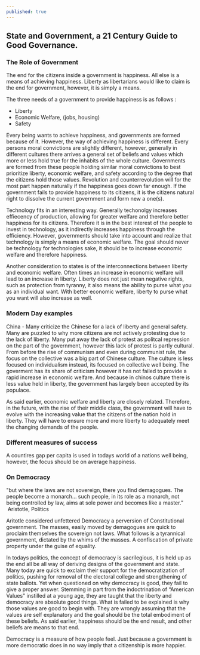 ```yaml
---
published: true
---
```



## State and Government, a 21 Century Guide to Good Governance. 


### The Role of Government

The end for the citizens inside a government is happiness. All else is a means of achieving happiness. Liberty as libertarians would like to claim is the end for government, however, it is simply a means. 

The three needs of a government to provide happiness is as follows :

- Liberty
- Economic Welfare, (jobs, housing)
- Safety

Every being wants to achieve happiness, and governments are formed because of it. However, the way of achieving happiness is different. Every persons moral convictions are slightly different, however, generally in different cultures there arrives a general set of beliefs and values which more or less hold true for the inhabits of the whole culture. Governments are formed from these people holding similar moral convictions to best prioritize liberty, economic welfare, and safety according to the degree that the citizens hold those values. Revolution and counterrevolution will for the most part happen naturally if the happiness goes down far enough. If the government fails to provide happiness to its citizens, it is the citizens natural right to dissolve the current government and form new a one(s). 

Technology fits in an interesting way. Generally techonolgy increases effiecency of production, allowing for greater welfare and therefore better happiness for its citizens. Therefore it is in the best interest of the people to invest in technology, as it indirectly increases happiness through the efficiency. However, governments should take into account and realize that technology is simply a means of economic welfare. The goal should never be technology for technologies sake, it should be to increase economic welfare and therefore happiness. 

Another consideration to states is of the interconnections between liberty and economic welfare. Often times an increase in economic welfare will lead to an increase in liberty. Liberty does not just mean negative rights, such as protection from tyranny, it also means the ability to purse what you as an individual want. With better economic welfare, liberty to purse what you want will also increase as well. 

	

### Modern Day examples


China - Many criticize the Chinese for a lack of liberty and general safety. Many are puzzled to why more citizens are not actively protesting due to the lack of liberty. Many put away the lack of protest as politcal repression on the part of the government, however this lack of protest is partly cultural. From before the rise of communism and even during communist rule, the focus on the collective was a big part of Chinese culture. The culture is less focused on individualism instead, its focused on collective well being. The goverment has its share of criticism however it has not failed to provide a rapid increase in economic welfare. And because in chinos culture there is less value held in liberty, the government has largely been accepted by its populace. 

As said earlier, economic welfare and liberty are closely related. Therefore, in the future, with the rise of their middle class, the government will have to evolve with the increasing value that the citizens of the nation hold in liberty. They will have to ensure more and more liberty to adequately meet the changing demands of the people. 

	






### Different measures of success

A countires gap per capita is used in todays world of a nations well being, however, the focus should be on average happiness.
    
	
	
### On Democracy

>
"but where the laws are not sovereign, there you find demagogues. The people become a monarch... such people, in its role as a monarch, not being controlled by law, aims at sole power and becomes like a master.”  Aristotle, Politics


Aritotle considered unfettered Democracy a perversion of Constitutional government. The masses, easily moved by demagogues are quick to proclaim themselves the sovereign not laws. What follows is a tyrannical government, dictated by the whims of the masses. A confiscation of private property under the guise of equality. 

In todays politics, the concept of democracy is sacrilegious, it is held up as the end all be all way of deriving designs of the government and state. Many today are quick to exclaim their support for the democratization of politics, pushing for removal of the electoral college and strengthening of state ballots. Yet when questioned on why democracy is good, they fail to give a proper answer. Stemming in part from the indoctrination of “American Values" instilled at a young age, they are taught that the liberty and democracy are absolute good things. What is failed to be explained is why those values are good to begin with. They are wrongly assuming that the values are self explanatory and the goal should be the total embodiment of these beliefs. As said earlier, happiness should be the end result, and other beliefs are means to that end. 

Democracy is a measure of how people feel. Just because a government is more democratic does in no way imply that a citizenship is more happier. 







